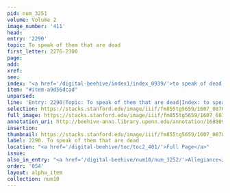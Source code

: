 ```yaml
---
pid: num_3251
volume: Volume 2
image_number: '411'
head:
entry: '2290'
topic: To speak of them that are dead
first_letter: 2276-2300
page:
add:
xref:
see:
index: "<a href='/digital-beehive/index1/index_0939/'>to speak of dead men</a>"
item: "#item-a9d56dcad"
unparsed:
line: 'Entry: 2290|Topic: To speak of them that are dead|Index: to speak of dead men|#item-a9d56dcad'
selection: https://stacks.stanford.edu/image/iiif/fm855tg5659/1607_0878/426,3782,2780,247/full/0/default.jpg
full_image: https://stacks.stanford.edu/image/iiif/fm855tg5659/1607_0878/full/full/0/default.jpg
annotation_uri: http://beehive-anno.library.upenn.edu/annotation/1680095209446
insertion:
thumbnail: https://stacks.stanford.edu/image/iiif/fm855tg5659/1607_0878/426,3782,600,180/250,/0/default.jpg
label: 2290. To speak of them that are dead
location: "<a href='/digital-beehive/toc/toc2_401/'>Full Page</a>"
issue:
also_in_entry: "<a href='/digital-beehive/num10/num_3252/'>Allegiance</a>"
order: '054'
layout: alpha_item
collection: num10
---
```


